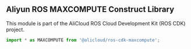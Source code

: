## Aliyun ROS MAXCOMPUTE Construct Library

This module is part of the AliCloud ROS Cloud Development Kit (ROS CDK) project.

```python
import * as MAXCOMPUTE from '@alicloud/ros-cdk-maxcompute';
```
